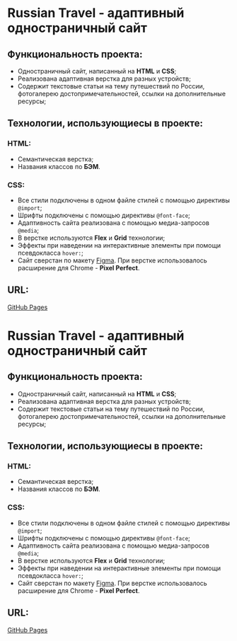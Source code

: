 # __Russian Travel - адаптивный одностраничный сайт__

## __Функциональность проекта:__
* Одностраничный сайт, написанный на __HTML__ и __CSS__;
* Реализована адаптивная верстка для разных устройств;
* Содержит текстовые статьи на тему путешествий по России, фотогалерею достопримечательностей, ссылки на дополнительные ресурсы;

## __Технологии, использующиесы в проекте:__

### HTML:
* Семантическая верстка;
* Названия классов по __БЭМ__.

### CSS:
* Все стили подключены в одном файле стилей с помощью директивы `@import`;
* Шрифты подключены с помощью директивы `@font-face`;
* Адаптивность сайта реализована с помощью медиа-запросов `@media`;
* В верстке используются __Flex__ и __Grid__ технологии;
* Эффекты при наведении на интерактивные элементы при помощи псевдокласса `hover:`;
* Сайт сверстан по макету [Figma](https://www.figma.com/file/5S2WSbEFL6awjVWJ0NWL8Q/Sprint-3_-Russia-_-desktop-%2B-mobile). При верстке использовалось расширение для Chrome - __Pixel Perfect__.

## __URL:__
[GitHub Pages](https://staspanda.github.io/russian-travel/)
# __Russian Travel - адаптивный одностраничный сайт__

## __Функциональность проекта:__
* Одностраничный сайт, написанный на __HTML__ и __CSS__;
* Реализована адаптивная верстка для разных устройств;
* Содержит текстовые статьи на тему путешествий по России, фотогалерею достопримечательностей, ссылки на дополнительные ресурсы;

## __Технологии, использующиесы в проекте:__

### HTML:
* Семантическая верстка;
* Названия классов по __БЭМ__.

### CSS:
* Все стили подключены в одном файле стилей с помощью директивы `@import`;
* Шрифты подключены с помощью директивы `@font-face`;
* Адаптивность сайта реализована с помощью медиа-запросов `@media`;
* В верстке используются __Flex__ и __Grid__ технологии;
* Эффекты при наведении на интерактивные элементы при помощи псевдокласса `hover:`;
* Сайт сверстан по макету [Figma](https://www.figma.com/file/5S2WSbEFL6awjVWJ0NWL8Q/Sprint-3_-Russia-_-desktop-%2B-mobile). При верстке использовалось расширение для Chrome - __Pixel Perfect__.

## __URL:__
[GitHub Pages](https://staspanda.github.io/russian-travel/)
